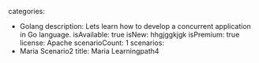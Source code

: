 categories:
  - Golang
description: Lets learn how to develop a concurrent application in Go language.
isAvailable: true
isNew: hhgjggkjgk
isPremium: true
license: Apache
scenarioCount: 1
scenarios: 
  - Maria Scenario2
title: Maria Learningpath4
